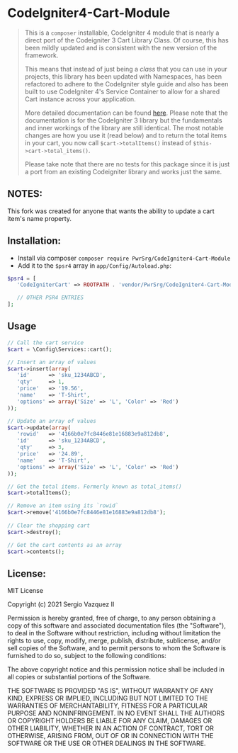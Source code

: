 # CodeIgniter4-Cart-Module
> This is a `composer` installable, CodeIgniter 4 module that is nearly a direct port of the Codeigniter 3 Cart Library Class.
> Of course, this has been mildly updated and is consistent with the new version of the framework.
> 
> This means that instead of just being a _class_ that you can use in your projects, this library
> has been updated with Namespaces, has been refactored to adhere to the CodeIgniter style guide 
> and also has been built to use CodeIgniter 4's Service Container to allow for a shared Cart instance 
> across your application.  
> 
> More detailed documentation can be found [here](https://codeigniter.com/userguide3/libraries/cart.html). Please
> note that the documentation is for the CodeIgniter 3 library but the fundamentals and inner workings of the 
> library are still identical. The most notable changes are how you use it (read below) and to return 
> the total items in your cart, you now call `$cart->totalItems()` instead of `$this->cart->total_items()`.
> 
> Please take note that there are no tests for this package since it is just a port from an existing Codeigniter library and works 
> just the same.

## NOTES:
This fork was created for anyone that wants the ability to update a cart item's name property.

## Installation:
 - Install via composer `composer require PwrSrg/CodeIgniter4-Cart-Module`
 - Add it to the `$psr4` array in `app/Config/Autoload.php`:
 ```php
$psr4 = [
    'CodeIgniterCart' => ROOTPATH . 'vendor/PwrSrg/CodeIgniter4-Cart-Module/src'

    // OTHER PSR4 ENTRIES
];
``` 
  
## Usage
 ```php
 // Call the cart service
 $cart = \Config\Services::cart();
 
 // Insert an array of values
 $cart->insert(array(
    'id'      => 'sku_1234ABCD',
    'qty'     => 1,
    'price'   => '19.56',
    'name'    => 'T-Shirt',
    'options' => array('Size' => 'L', 'Color' => 'Red')
));
 
 // Update an array of values
 $cart->update(array(
    'rowid'   => '4166b0e7fc8446e81e16883e9a812db8',
    'id'      => 'sku_1234ABCD',
    'qty'     => 3,
    'price'   => '24.89',
    'name'    => 'T-Shirt',
    'options' => array('Size' => 'L', 'Color' => 'Red')
));

// Get the total items. Formerly known as total_items()
$cart->totalItems();

// Remove an item using its `rowid`
$cart->remove('4166b0e7fc8446e81e16883e9a812db8');
   
// Clear the shopping cart
$cart->destroy();

// Get the cart contents as an array
$cart->contents();
```
 
## License:
 MIT License

Copyright (c) 2021 Sergio Vazquez II

Permission is hereby granted, free of charge, to any person obtaining a copy
of this software and associated documentation files (the "Software"), to deal
in the Software without restriction, including without limitation the rights
to use, copy, modify, merge, publish, distribute, sublicense, and/or sell
copies of the Software, and to permit persons to whom the Software is
furnished to do so, subject to the following conditions:

The above copyright notice and this permission notice shall be included in all
copies or substantial portions of the Software.

THE SOFTWARE IS PROVIDED "AS IS", WITHOUT WARRANTY OF ANY KIND, EXPRESS OR
IMPLIED, INCLUDING BUT NOT LIMITED TO THE WARRANTIES OF MERCHANTABILITY,
FITNESS FOR A PARTICULAR PURPOSE AND NONINFRINGEMENT. IN NO EVENT SHALL THE
AUTHORS OR COPYRIGHT HOLDERS BE LIABLE FOR ANY CLAIM, DAMAGES OR OTHER
LIABILITY, WHETHER IN AN ACTION OF CONTRACT, TORT OR OTHERWISE, ARISING FROM,
OUT OF OR IN CONNECTION WITH THE SOFTWARE OR THE USE OR OTHER DEALINGS IN THE
SOFTWARE.
